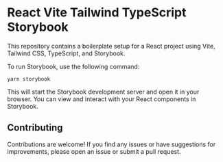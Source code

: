 # React Vite Tailwind TypeScript Storybook

This repository contains a boilerplate setup for a React project using Vite, Tailwind CSS, TypeScript, and Storybook. 

To run Storybook, use the following command:

```
yarn storybook
```

This will start the Storybook development server and open it in your browser. You can view and interact with your React components in Storybook.


## Contributing

Contributions are welcome! If you find any issues or have suggestions for improvements, please open an issue or submit a pull request.
